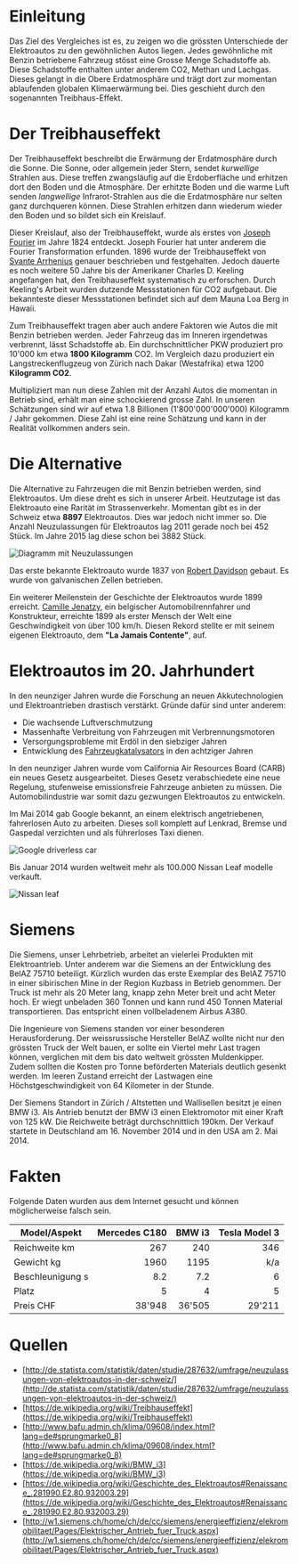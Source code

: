 # Einleitung
Das Ziel des Vergleiches ist es, zu zeigen wo die grössten Unterschiede der Elektroautos zu den gewöhnlichen Autos liegen. Jedes gewöhnliche mit Benzin betriebene Fahrzeug stösst eine Grosse Menge Schadstoffe ab. Diese Schadstoffe enthalten unter anderem CO2, Methan und Lachgas. Dieses gelangt in die Obere Erdatmosphäre und trägt dort zur momentan ablaufenden globalen Klimaerwärmung bei. Dies geschieht durch den sogenannten Treibhaus-Effekt.

# Der Treibhauseffekt
Der Treibhauseffekt beschreibt die Erwärmung der Erdatmosphäre durch die Sonne.
Die Sonne, oder allgemein jeder Stern, sendet *kurwellige* Strahlen aus. Diese treffen zwangsläufig auf die Erdoberfläche und erhitzen dort den Boden und die Atmosphäre. Der erhitzte Boden und die warme Luft senden *langwellige* Infrarot-Strahlen aus die die Erdatmosphäre nur selten ganz durchqueren können. Diese Strahlen erhitzen dann wiederum wieder den Boden und so bildet sich ein Kreislauf.

Dieser Kreislauf, also der Treibhauseffekt, wurde als erstes von [Joseph Fourier](https://de.wikipedia.org/wiki/Joseph_Fourier) im Jahre 1824 entdeckt. Joseph Fourier hat unter anderem die Fourier Transformation erfunden. 1896 wurde der Treibhauseffekt von [Svante Arrhenius](https://de.wikipedia.org/wiki/Svante_Arrhenius) genauer beschrieben und festgehalten. Jedoch dauerte es noch weitere 50 Jahre bis der Amerikaner Charles D. Keeling angefangen hat, den Treibhauseffekt systematisch zu erforschen. Durch Keeling's Arbeit wurden dutzende Messstationen für CO2 aufgebaut. Die bekannteste dieser Messstationen befindet sich auf dem Mauna Loa Berg in Hawaii.

Zum Treibhauseffekt tragen aber auch andere Faktoren wie Autos die mit Benzin betrieben werden. Jeder Fahrzeug das im Inneren irgendetwas verbrennt, lässt Schadstoffe ab. Ein durchschnittlicher PKW produziert pro 10'000 km etwa **1800 Kilogramm** CO2. Im Vergleich dazu produziert ein Langstreckenflugzeug von Zürich nach Dakar (Westafrika) etwa 1200 **Kilogramm CO2**.

Multipliziert man nun diese Zahlen mit der Anzahl Autos die momentan in Betrieb sind, erhält man eine schockierend grosse Zahl. In unseren Schätzungen sind wir auf etwa 1.8 Billionen (1'800'000'000'000) Kilogramm / Jahr gekommen. Diese Zahl ist eine reine Schätzung und kann in der Realität vollkommen anders sein.

# Die Alternative
Die Alternative zu Fahrzeugen die mit Benzin betrieben werden, sind Elektroautos. Um diese dreht es sich in unserer Arbeit. Heutzutage ist das Elektroauto eine Rarität im Strassenverkehr. Momentan gibt es in der Schweiz etwa **8897** Elektroautos. Dies war jedoch nicht immer so. Die Anzahl Neuzulassungen für Elektroautos lag 2011 gerade noch bei 452 Stück. Im Jahre 2015 lag diese schon bei 3882 Stück.

![Diagramm mit Neuzulassungen](/neuzulassungen.jpg)

Das erste bekannte Elektroauto wurde 1837 von [Robert Davidson](https://en.wikipedia.org/wiki/Robert_Davidson_(inventor)) gebaut. Es wurde von galvanischen Zellen betrieben.

Ein weiterer Meilenstein der Geschichte der Elektroautos wurde 1899 erreicht. [Camille Jenatzy](https://en.wikipedia.org/wiki/Camille_Jenatzy), ein belgischer Automobilrennfahrer und Konstrukteur, erreichte 1899 als erster Mensch der Welt eine Geschwindigkeit von über 100 km/h. Diesen Rekord stellte er mit seinem eigenen Elektroauto, dem **"La Jamais Contente"**, auf.

# Elektroautos im 20. Jahrhundert
In den neunziger Jahren wurde die Forschung an neuen Akkutechnologien und Elektroantrieben drastisch verstärkt. Gründe dafür sind unter anderem:

- Die wachsende Luftverschmutzung
- Massenhafte Verbreitung von Fahrzeugen mit Verbrennungsmotoren
- Versorgungsprobleme mit Erdöl in den siebziger Jahren
- Entwicklung des [Fahrzeugkatalysators](https://de.wikipedia.org/wiki/Fahrzeugkatalysator) in den achtziger Jahren

In den neunziger Jahren wurde vom California Air Resources Board (CARB) ein neues Gesetz ausgearbeitet. Dieses Gesetz verabschiedete eine neue Regelung, stufenweise emissionsfreie Fahrzeuge anbieten zu müssen. Die Automobilindustrie war somit dazu gezwungen Elektroautos zu entwickeln.

Im Mai 2014 gab Google bekannt, an einem elektrisch angetriebenen, fahrerlosen Auto zu arbeiten. Dieses soll komplett auf Lenkrad, Bremse und Gaspedal verzichten und als führerloses Taxi dienen.

![Google driverless car](/googlecar.jpg)

Bis Januar 2014 wurden weltweit mehr als 100.000 Nissan Leaf modelle verkauft.

![Nissan leaf](/nissanleaf.jpg)

# Siemens
Die Siemens, unser Lehrbetrieb, arbeitet an vielerlei Produkten mit Elektroantrieb. Unter anderem war die Siemens an der Entwicklung des BelAZ 75710 beteiligt. Kürzlich wurden das erste Exemplar des BelAZ 75710 in einer sibirischen Mine in der Region Kuzbass in Betrieb genommen. Der Truck ist mehr als 20 Meter lang, knapp zehn Meter breit und acht Meter hoch. Er wiegt unbeladen 360 Tonnen und kann rund 450 Tonnen Material transportieren. Das entspricht einen vollbeladenem Airbus A380.

Die Ingenieure von Siemens standen vor einer besonderen Herausforderung. Der weissrussische Hersteller BelAZ wollte nicht nur den grössten Truck der Welt bauen, er sollte ein Viertel mehr Last tragen können, verglichen mit dem bis dato weltweit grössten Muldenkipper. Zudem sollten die Kosten pro Tonne beförderten Materials deutlich gesenkt werden. Im leeren Zustand erreicht der Lastwagen eine Höchstgeschwindigkeit von 64 Kilometer in der Stunde.

Der Siemens Standort in Zürich / Altstetten und Wallisellen besitzt je einen BMW i3. Als Antrieb benutzt der BMW i3 einen Elektromotor mit einer Kraft von 125 kW. Die Reichweite beträgt durchschnittlich 190km. Der Verkauf startete in Deutschland am 16. November 2014 und in den USA am 2. Mai 2014.

# Fakten

Folgende Daten wurden aus dem Internet gesucht und können möglicherweise falsch sein.

Model/Aspekt | Mercedes C180 | BMW i3 | Tesla Model 3
--- | ---: | ---: | ---:
Reichweite km | 267 | 240 | 346
Gewicht kg | 1960 | 1195 | k/a
Beschleunigung s | 8.2 | 7.2 | 6
Platz | 5 | 4 | 5
Preis CHF | 38'948 | 36'505 | 29'211


# Quellen
- [http://de.statista.com/statistik/daten/studie/287632/umfrage/neuzulassungen-von-elektroautos-in-der-schweiz/](http://de.statista.com/statistik/daten/studie/287632/umfrage/neuzulassungen-von-elektroautos-in-der-schweiz/)
- [https://de.wikipedia.org/wiki/Treibhauseffekt](https://de.wikipedia.org/wiki/Treibhauseffekt)
- [http://www.bafu.admin.ch/klima/09608/index.html?lang=de#sprungmarke0_8](http://www.bafu.admin.ch/klima/09608/index.html?lang=de#sprungmarke0_8)
- [https://de.wikipedia.org/wiki/BMW_i3](https://de.wikipedia.org/wiki/BMW_i3)
- [https://de.wikipedia.org/wiki/Geschichte_des_Elektroautos#Renaissance_.281990.E2.80.932003.29](https://de.wikipedia.org/wiki/Geschichte_des_Elektroautos#Renaissance_.281990.E2.80.932003.29)
- [http://w1.siemens.ch/home/ch/de/cc/siemens/energieeffizienz/elekromobilitaet/Pages/Elektrischer_Antrieb_fuer_Truck.aspx](http://w1.siemens.ch/home/ch/de/cc/siemens/energieeffizienz/elekromobilitaet/Pages/Elektrischer_Antrieb_fuer_Truck.aspx)

